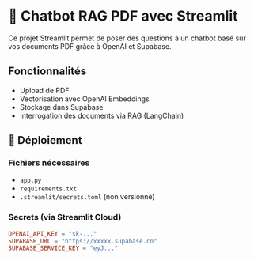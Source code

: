 
# 🤖 Chatbot RAG PDF avec Streamlit

Ce projet Streamlit permet de poser des questions à un chatbot basé sur vos documents PDF grâce à OpenAI et Supabase.

##  Fonctionnalités

- Upload de PDF
- Vectorisation avec OpenAI Embeddings
- Stockage dans Supabase
- Interrogation des documents via RAG (LangChain)

## 🔧 Déploiement

### Fichiers nécessaires
- `app.py`
- `requirements.txt`
- `.streamlit/secrets.toml` (non versionné)

### Secrets (via Streamlit Cloud)
```toml
OPENAI_API_KEY = "sk-..."
SUPABASE_URL = "https://xxxxx.supabase.co"
SUPABASE_SERVICE_KEY = "eyJ..."

